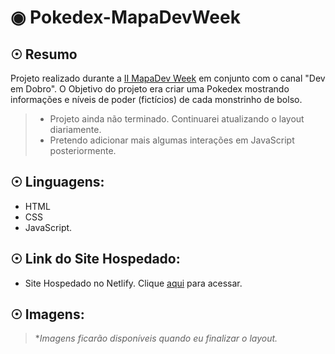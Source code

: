 # ◉ Pokedex-MapaDevWeek


## ☉ Resumo
  Projeto realizado durante a [II MapaDev Week]() em conjunto com o canal "Dev em Dobro".
  O Objetivo do projeto era criar uma Pokedex mostrando informações e níveis de poder (fictícios) de cada monstrinho de bolso.
  
> - Projeto ainda não terminado. Continuarei atualizando o layout diariamente. <br>
> - Pretendo adicionar mais algumas interações em JavaScript posteriormente.
  
## ☉ Linguagens:
- HTML
- CSS
- JavaScript.

## ☉ Link do Site Hospedado:
- Site Hospedado no Netlify. Clique [aqui](https://itopokedex.netlify.app) para acessar.

## ☉ Imagens:
> **Imagens ficarão disponíveis quando eu finalizar o layout.*
